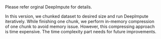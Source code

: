 Please refer orginal DeepImpute for details.

In this version, we chunked dataset to desired size and run DeepImpute iteratively. While finishing one chunk, we perform in-memory compression of one chunk to avoid memory issue. However, this compressing approach is time expensive. The time complexity part needs for future improvements. 
